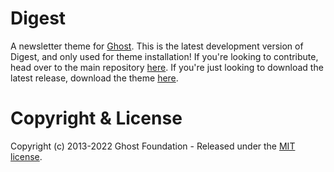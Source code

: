 # Digest

A newsletter theme for [Ghost](http://github.com/tryghost/ghost/). This is the latest development version of Digest, and only used for theme installation! If you're looking to contribute, head over to the main repository [here](https://github.com/TryGhost/Themes). If you're just looking to download the latest release, download the theme [here](https://github.com/TryGhost/Digest/archive/refs/heads/main.zip).

# Copyright & License

Copyright (c) 2013-2022 Ghost Foundation - Released under the [MIT license](LICENSE).
